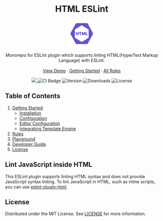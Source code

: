 <h1 align="center"> HTML ESLint </h1>

<p align="center">
 <a href="https://html-eslint.org">
    <img src="packages/website/src/assets/logo_180x180.png" alt="Logo" width="90" height="90">
  </a>
   <p align="center">
  Monorepo for ESLint plugin which supports linting HTML(HyperText Markup Language) with ESLint.
  <br/>
  <br/>
  <a href="https://html-eslint.org/playground">View Demo</a>
  ·
  <a href="https://html-eslint.org/docs/getting-started">Getting Started</a>
  ·
  <a href="https://html-eslint.org/docs/rules">All Rules</a>
  </p>
  
</p>

<p align="center">
  <a href="https://codecov.io/gh/yeonjuan/html-eslint">
    <img src="https://codecov.io/gh/yeonjuan/html-eslint/branch/main/graph/badge.svg?token=0BVJ8GGDZ6"/>
  </a>
  <img src="https://github.com/yeonjuan/html-eslint/actions/workflows/main.yml/badge.svg?branch=main" alt="CI Badge" />
  <img src="https://img.shields.io/npm/v/@html-eslint/eslint-plugin?color=success" alt="Version" />
  <img src="https://img.shields.io/npm/dw/@html-eslint/eslint-plugin" alt="Downloads" />
  <img src="https://img.shields.io/npm/l/@html-eslint/eslint-plugin?color=success" alt="License" />
</p>

## Table of Contents

1. [Getting Started](https://html-eslint.org/docs/getting-started)
   - [Installation](https://html-eslint.org/docs/getting-started#installation)
   - [Configuration](https://html-eslint.org/docs/getting-started#configuration)
   - [Editor Configuration](https://html-eslint.org/docs/getting-started#editor-configuration)
   - [Integrating Template Engine](https://html-eslint.org/docs/intergrating-template-engine)
1. [Rules](https://html-eslint.org/docs/rules)
1. [Playground](https://html-eslint.org/playground)
1. [Developer Guide](https://html-eslint.org/developer-guide.md)
1. [License](#License)

## Lint JavaScript inside HTML

This ESLint plugin supports linting HTML syntax and does not provide JavaScript syntax linting. To lint JavaScript in HTML, such as inline scripts, you can use [eslint-plugin-html](https://github.com/BenoitZugmeyer/eslint-plugin-html).

## License

Distributed under the MIT License. See [LICENSE](./LICENSE) for more information.
